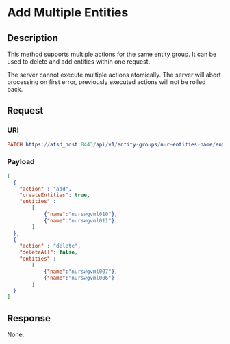 # Add Multiple Entities

## Description

This method supports multiple actions for the same entity group. It can be used to delete and add entities within one request.

<aside class="notice">
The server cannot execute multiple actions atomically. The server will abort processing on first error, previously executed actions will not be rolled back.
</aside>

## Request

### URI

```elm
PATCH https://atsd_host:8443/api/v1/entity-groups/nur-entities-name/entities
```

### Payload

```json
[
  {
    "action" : "add",
    "createEntities": true,
    "entities" : 
        [
            {"name":"nurswgvml010"},
            {"name":"nurswgvml011"}
        ]
  },
  {
    "action" : "delete",
    "deleteAll": false,
    "entities" : 
        [
            {"name":"nurswgvml007"},
            {"name":"nurswgvml006"}
        ]
  }
]
```
## Response

None.

